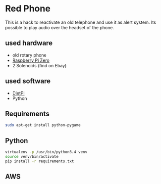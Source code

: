 # Red Phone
This is a hack to reactivate an old telephone and use it as alert system. Its possible to play audio over the headset of the phone.

## used hardware

- old rotary phone
- [Raspberry Pi Zero](https://www.raspberrypi.org/blog/raspberry-pi-zero-w-joins-family/)
- 2 Solenoids (find on Ebay)

## used software
- [DietPi](http://dietpi.com/)
- Python


## Requirements
```bash
sudo apt-get install python-pygame
```

## Python
```bash
virtualenv -p /usr/bin/python3.4 venv
source venv/bin/activate
pip install -r requirements.txt
```

## AWS
